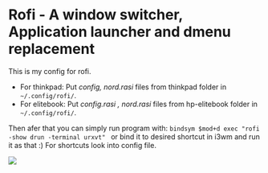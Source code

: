 # Rofi - A window switcher, Application launcher and dmenu replacement

This is my config for rofi.

* For thinkpad: Put _config, nord.rasi_ files from thinkpad folder in `~/.config/rofi/`. 
* For elitebook: Put _config.rasi , nord.rasi_ files from hp-elitebook folder in `~/.config/rofi/`.

Then afer that you can simply run program with:
`bindsym $mod+d exec "rofi -show drun -terminal urxvt"
` or bind it to desired shortcut in i3wm and run it as that :)
For shortcuts look into config file.


![](https://i.imgur.com/HkQ0sIk.png)

